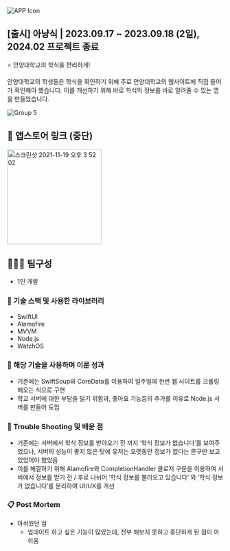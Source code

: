 
![APP Icon](https://github.com/Oreo-Mcflurry/AnyangMeal/assets/96654328/a4610c4e-b786-4d84-b5ad-fd18c4851956)

## [출시] 아냥식 | 2023.09.17 ~ 2023.09.18 (2일), 2024.02 프로젝트 종료

<aside>
⭐ 안양대학교의 학식을 편리하게!

안양대학교의 학생들은 학식을 확인하기 위해 주로 안양대학교의 웹사이트에 직접 들어가 확인해야 했습니다. 이를 개선하기 위해 바로 학식의 정보를 바로 알려줄 수 있는 앱을 만들었습니다.

</aside>

![Group 5](https://github.com/Oreo-Mcflurry/AnyangMeal/assets/96654328/a7dabdd9-56dc-4e5a-bdb5-dc60bad40fc8)


## 🔗 앱스토어 링크 (중단)

[<img width="220" alt="스크린샷 2021-11-19 오후 3 52 02" src="https://user-images.githubusercontent.com/55099365/196023806-5eb7be0f-c7cf-4661-bb39-35a15146c33a.png">](https://apps.apple.com/kr/app/%EC%95%84%EB%83%A5%EC%8B%9D/id6466650207)

## 🧑‍🤝‍🧑 팀구성

- 1인 개발

### 🔨 기술 스택 및 사용한 라이브러리

- SwiftUI
- Alamofire
- MVVM
- Node.js
- WatchOS

### 👏 해당 기술을 사용하며 이룬 성과

- 기존에는 SwiftSoup와 CoreData를 이용하여 일주일에 한번 웹 사이트를 크롤링 해오는 식으로 구현
- 학교 서버에 대한 부담을 덜기 위함과, 좋아요 기능등의 추가를 이유로 Node.js 서버를 만들어 도입


### 🌠 Trouble Shooting 및 배운 점

- 기존에는 서버에서 학식 정보를 받아오기 전 까지 ‘학식 정보가 없습니다’를 보여주었으나, 서버의 성능이 좋지 않은 탓에 유저는 오랫동안 정보가 없다는 문구만 보고있었어야 했었음
- 이를 해결하기 위해 Alamofire와 CompletionHandler 클로저 구문을 이용하여 서버에서 정보를 받기 전 / 후로 나뉘어 ‘학식 정보를 불러오고 있습니다’ 와 ‘학식 정보가 없습니다’를 분리하여 UI/UX를 개선

### 📋 Post Mortem

- 아쉬웠던 점
  - 업데이트 하고 싶은 기능이 많았는데, 전부 해보지 못하고 중단하게 된 점이 아쉬움
